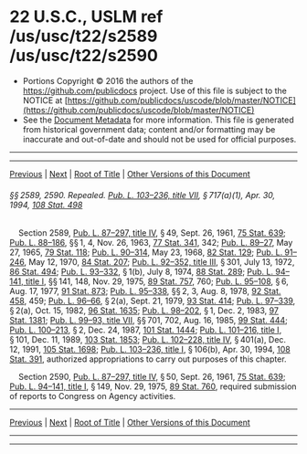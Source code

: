 ---
---

# 22 U.S.C., USLM ref /us/usc/t22/s2589 /us/usc/t22/s2590

* Portions Copyright © 2016 the authors of the https://github.com/publicdocs project.
  Use of this file is subject to the NOTICE at [https://github.com/publicdocs/uscode/blob/master/NOTICE](https://github.com/publicdocs/uscode/blob/master/NOTICE)
* See the [Document Metadata](././../../../../..//README.md) for more information.
  This file is generated from historical government data; content and/or formatting may be inaccurate and out-of-date and should not be used for official purposes.

----------
----------

[Previous](./../../../../..//us/usc/t22/ch35/schIV/m__us_usc_t22_s2585...2588.md) | [Next](./../../../../..//us/usc/t22/ch35/schIV/m__us_usc_t22_s2591.md) | [Root of Title](./../../../../../) | [Other Versions of this Document](https://publicdocs.github.io/go/links?ns=uslm&ref=%2Fus%2Fusc%2Ft22%2Fs2589+%2Fus%2Fusc%2Ft22%2Fs2590)

###### §§ 2589, 2590. Repealed. [Pub. L. 103–236, title VII][/us/pl/103/236/tVII], § 717(a)(1), Apr. 30, 1994, [108 Stat. 498][/us/stat/108/498]

    Section 2589, [Pub. L. 87–297, title IV][/us/pl/87/297/tIV], § 49, Sept. 26, 1961, [75 Stat. 639][/us/stat/75/639]; [Pub. L. 88–186][/us/pl/88/186], §§ 1, 4, Nov. 26, 1963, [77 Stat. 341][/us/stat/77/341], 342; [Pub. L. 89–27][/us/pl/89/27], May 27, 1965, [79 Stat. 118][/us/stat/79/118]; [Pub. L. 90–314][/us/pl/90/314], May 23, 1968, [82 Stat. 129][/us/stat/82/129]; [Pub. L. 91–246][/us/pl/91/246], May 12, 1970, [84 Stat. 207][/us/stat/84/207]; [Pub. L. 92–352, title III][/us/pl/92/352/tIII], § 301, July 13, 1972, [86 Stat. 494][/us/stat/86/494]; [Pub. L. 93–332][/us/pl/93/332], § 1(b), July 8, 1974, [88 Stat. 289][/us/stat/88/289]; [Pub. L. 94–141, title I][/us/pl/94/141/tI], §§ 141, 148, Nov. 29, 1975, [89 Stat. 757][/us/stat/89/757], 760; [Pub. L. 95–108][/us/pl/95/108], § 6, Aug. 17, 1977, [91 Stat. 873][/us/stat/91/873]; [Pub. L. 95–338][/us/pl/95/338], §§ 2, 3, Aug. 8, 1978, [92 Stat. 458][/us/stat/92/458], 459; [Pub. L. 96–66][/us/pl/96/66], § 2(a), Sept. 21, 1979, [93 Stat. 414][/us/stat/93/414]; [Pub. L. 97–339][/us/pl/97/339], § 2(a), Oct. 15, 1982, [96 Stat. 1635][/us/stat/96/1635]; [Pub. L. 98–202][/us/pl/98/202], § 1, Dec. 2, 1983, [97 Stat. 1381][/us/stat/97/1381]; [Pub. L. 99–93, title VII][/us/pl/99/93/tVII], §§ 701, 702, Aug. 16, 1985, [99 Stat. 444][/us/stat/99/444]; [Pub. L. 100–213][/us/pl/100/213], § 2, Dec. 24, 1987, [101 Stat. 1444][/us/stat/101/1444]; [Pub. L. 101–216, title I][/us/pl/101/216/tI], § 101, Dec. 11, 1989, [103 Stat. 1853][/us/stat/103/1853]; [Pub. L. 102–228, title IV][/us/pl/102/228/tIV], § 401(a), Dec. 12, 1991, [105 Stat. 1698][/us/stat/105/1698]; [Pub. L. 103–236, title I][/us/pl/103/236/tI], § 106(b), Apr. 30, 1994, [108 Stat. 391][/us/stat/108/391], authorized appropriations to carry out purposes of this chapter.

    Section 2590, [Pub. L. 87–297, title IV][/us/pl/87/297/tIV], § 50, Sept. 26, 1961, [75 Stat. 639][/us/stat/75/639]; [Pub. L. 94–141, title I][/us/pl/94/141/tI], § 149, Nov. 29, 1975, [89 Stat. 760][/us/stat/89/760], required submission of reports to Congress on Agency activities.

----------

[Previous](./../../../../..//us/usc/t22/ch35/schIV/m__us_usc_t22_s2585...2588.md) | [Next](./../../../../..//us/usc/t22/ch35/schIV/m__us_usc_t22_s2591.md) | [Root of Title](./../../../../../) | [Other Versions of this Document](https://publicdocs.github.io/go/links?ns=uslm&ref=%2Fus%2Fusc%2Ft22%2Fs2589+%2Fus%2Fusc%2Ft22%2Fs2590)

----------
----------

[/us/pl/103/236/tVII]: https://publicdocs.github.io/go/links?ns=uslm&ref=%2Fus%2Fpl%2F103%2F236%2FtVII
[/us/stat/108/498]: https://publicdocs.github.io/go/links?ns=uslm&ref=%2Fus%2Fstat%2F108%2F498
[/us/pl/87/297/tIV]: https://publicdocs.github.io/go/links?ns=uslm&ref=%2Fus%2Fpl%2F87%2F297%2FtIV
[/us/stat/75/639]: https://publicdocs.github.io/go/links?ns=uslm&ref=%2Fus%2Fstat%2F75%2F639
[/us/pl/88/186]: https://publicdocs.github.io/go/links?ns=uslm&ref=%2Fus%2Fpl%2F88%2F186
[/us/stat/77/341]: https://publicdocs.github.io/go/links?ns=uslm&ref=%2Fus%2Fstat%2F77%2F341
[/us/pl/89/27]: https://publicdocs.github.io/go/links?ns=uslm&ref=%2Fus%2Fpl%2F89%2F27
[/us/stat/79/118]: https://publicdocs.github.io/go/links?ns=uslm&ref=%2Fus%2Fstat%2F79%2F118
[/us/pl/90/314]: https://publicdocs.github.io/go/links?ns=uslm&ref=%2Fus%2Fpl%2F90%2F314
[/us/stat/82/129]: https://publicdocs.github.io/go/links?ns=uslm&ref=%2Fus%2Fstat%2F82%2F129
[/us/pl/91/246]: https://publicdocs.github.io/go/links?ns=uslm&ref=%2Fus%2Fpl%2F91%2F246
[/us/stat/84/207]: https://publicdocs.github.io/go/links?ns=uslm&ref=%2Fus%2Fstat%2F84%2F207
[/us/pl/92/352/tIII]: https://publicdocs.github.io/go/links?ns=uslm&ref=%2Fus%2Fpl%2F92%2F352%2FtIII
[/us/stat/86/494]: https://publicdocs.github.io/go/links?ns=uslm&ref=%2Fus%2Fstat%2F86%2F494
[/us/pl/93/332]: https://publicdocs.github.io/go/links?ns=uslm&ref=%2Fus%2Fpl%2F93%2F332
[/us/stat/88/289]: https://publicdocs.github.io/go/links?ns=uslm&ref=%2Fus%2Fstat%2F88%2F289
[/us/pl/94/141/tI]: https://publicdocs.github.io/go/links?ns=uslm&ref=%2Fus%2Fpl%2F94%2F141%2FtI
[/us/stat/89/757]: https://publicdocs.github.io/go/links?ns=uslm&ref=%2Fus%2Fstat%2F89%2F757
[/us/pl/95/108]: https://publicdocs.github.io/go/links?ns=uslm&ref=%2Fus%2Fpl%2F95%2F108
[/us/stat/91/873]: https://publicdocs.github.io/go/links?ns=uslm&ref=%2Fus%2Fstat%2F91%2F873
[/us/pl/95/338]: https://publicdocs.github.io/go/links?ns=uslm&ref=%2Fus%2Fpl%2F95%2F338
[/us/stat/92/458]: https://publicdocs.github.io/go/links?ns=uslm&ref=%2Fus%2Fstat%2F92%2F458
[/us/pl/96/66]: https://publicdocs.github.io/go/links?ns=uslm&ref=%2Fus%2Fpl%2F96%2F66
[/us/stat/93/414]: https://publicdocs.github.io/go/links?ns=uslm&ref=%2Fus%2Fstat%2F93%2F414
[/us/pl/97/339]: https://publicdocs.github.io/go/links?ns=uslm&ref=%2Fus%2Fpl%2F97%2F339
[/us/stat/96/1635]: https://publicdocs.github.io/go/links?ns=uslm&ref=%2Fus%2Fstat%2F96%2F1635
[/us/pl/98/202]: https://publicdocs.github.io/go/links?ns=uslm&ref=%2Fus%2Fpl%2F98%2F202
[/us/stat/97/1381]: https://publicdocs.github.io/go/links?ns=uslm&ref=%2Fus%2Fstat%2F97%2F1381
[/us/pl/99/93/tVII]: https://publicdocs.github.io/go/links?ns=uslm&ref=%2Fus%2Fpl%2F99%2F93%2FtVII
[/us/stat/99/444]: https://publicdocs.github.io/go/links?ns=uslm&ref=%2Fus%2Fstat%2F99%2F444
[/us/pl/100/213]: https://publicdocs.github.io/go/links?ns=uslm&ref=%2Fus%2Fpl%2F100%2F213
[/us/stat/101/1444]: https://publicdocs.github.io/go/links?ns=uslm&ref=%2Fus%2Fstat%2F101%2F1444
[/us/pl/101/216/tI]: https://publicdocs.github.io/go/links?ns=uslm&ref=%2Fus%2Fpl%2F101%2F216%2FtI
[/us/stat/103/1853]: https://publicdocs.github.io/go/links?ns=uslm&ref=%2Fus%2Fstat%2F103%2F1853
[/us/pl/102/228/tIV]: https://publicdocs.github.io/go/links?ns=uslm&ref=%2Fus%2Fpl%2F102%2F228%2FtIV
[/us/stat/105/1698]: https://publicdocs.github.io/go/links?ns=uslm&ref=%2Fus%2Fstat%2F105%2F1698
[/us/pl/103/236/tI]: https://publicdocs.github.io/go/links?ns=uslm&ref=%2Fus%2Fpl%2F103%2F236%2FtI
[/us/stat/108/391]: https://publicdocs.github.io/go/links?ns=uslm&ref=%2Fus%2Fstat%2F108%2F391
[/us/pl/87/297/tIV]: https://publicdocs.github.io/go/links?ns=uslm&ref=%2Fus%2Fpl%2F87%2F297%2FtIV
[/us/stat/75/639]: https://publicdocs.github.io/go/links?ns=uslm&ref=%2Fus%2Fstat%2F75%2F639
[/us/pl/94/141/tI]: https://publicdocs.github.io/go/links?ns=uslm&ref=%2Fus%2Fpl%2F94%2F141%2FtI
[/us/stat/89/760]: https://publicdocs.github.io/go/links?ns=uslm&ref=%2Fus%2Fstat%2F89%2F760


